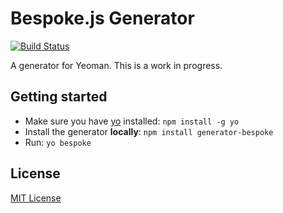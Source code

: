 # Bespoke.js Generator
[![Build Status](https://secure.travis-ci.org/markdalgleish/generator-bespoke.png?branch=master)](https://travis-ci.org/markdalgleish/generator-bespoke)

A generator for Yeoman. This is a work in progress.

## Getting started
- Make sure you have [yo](https://github.com/yeoman/yo) installed:
    `npm install -g yo`
- Install the generator **locally**: `npm install generator-bespoke`
- Run: `yo bespoke`

## License
[MIT License](http://markdalgleish.mit-license.org)
